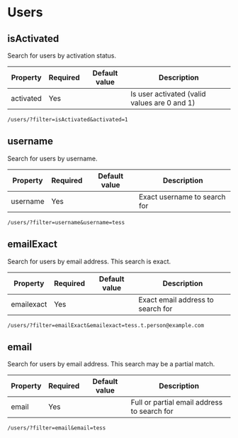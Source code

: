 # Users

<include from="Snippets-PortalAPI.md" element-id="snippet-header" />

## isActivated

Search for users by activation status.

| Property  | Required | Default value | Description                                  |
|-----------|----------|---------------|----------------------------------------------|
| activated | Yes      |               | Is user activated (valid values are 0 and 1) |

```
/users/?filter=isActivated&activated=1
```

## username

Search for users by username.

| Property  | Required | Default value | Description                  |
|-----------|----------|---------------|------------------------------|
| username  | Yes      |               | Exact username to search for |

```
/users/?filter=username&username=tess
```

## emailExact

Search for users by email address. This search is exact.

| Property    | Required | Default value | Description                       |
|-------------|----------|---------------|-----------------------------------|
| emailexact  | Yes      |               | Exact email address to search for |

```
/users/?filter=emailExact&emailexact=tess.t.person@example.com
```

## email

Search for users by email address. This search may be a partial match.

| Property | Required | Default value | Description                                 |
|----------|----------|---------------|---------------------------------------------|
| email    | Yes      |               | Full or partial email address to search for |

```
/users/?filter=email&email=tess
```
